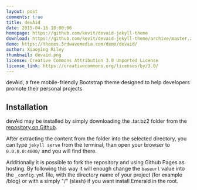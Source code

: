 ```yaml
---
layout: post
comments: true
title: devAid
date: 2015-04-16 18:00:00
homepage: https://github.com/kevit/devaid-jekyll-theme
download: https://github.com/kevit/devaid-jekyll-theme/archive/master.zip
demo: https://themes.3rdwavemedia.com/demo/devaid/
author: Xiaoying Riley
thumbnail: devaid.png
license: Creative Commons Attribution 3.0 Unported License
license_link: https://creativecommons.org/licenses/by/3.0/
---
```


devAid, a free mobile-friendly Bootstrap theme designed to help developers promote their personal projects

## Installation

devAid may be installed by simply downloading the .tar.bz2 folder from the [repository on Github](https://github.com/kevit/devaid-jekyll-theme/archive.tar.bz2).

After extracting the content from the folder into the selected directory, you can type `jekyll serve` from the terminal, than open your browser to `0.0.0.0:4000/` and you will find there.

Additionally it is possible to fork the repository and using Github Pages as hosting. By following this way it will enough change the `baseurl` value into the `_config.yml` file, with the directory name of your project (for example /blog) or with a simply "/" (slash) if you want install Emerald in the root.

